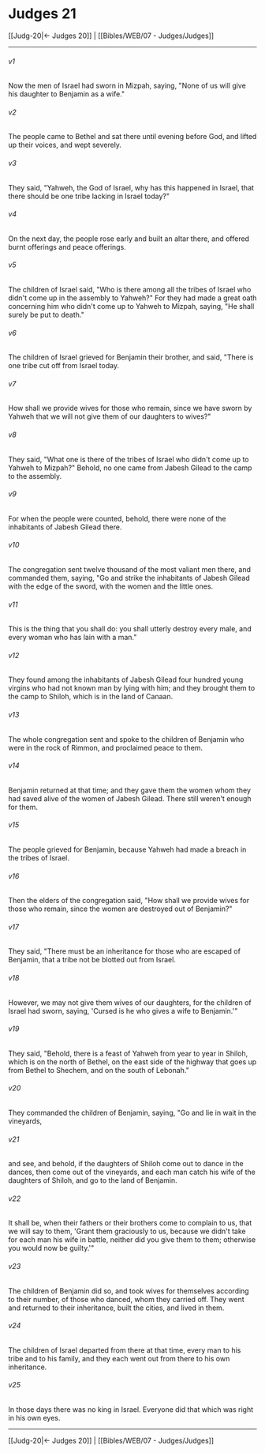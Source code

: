 # Judges 21

[[Judg-20|← Judges 20]] | [[Bibles/WEB/07 - Judges/Judges]]
***



###### v1 
Now the men of Israel had sworn in Mizpah, saying, "None of us will give his daughter to Benjamin as a wife." 

###### v2 
The people came to Bethel and sat there until evening before God, and lifted up their voices, and wept severely. 

###### v3 
They said, "Yahweh, the God of Israel, why has this happened in Israel, that there should be one tribe lacking in Israel today?" 

###### v4 
On the next day, the people rose early and built an altar there, and offered burnt offerings and peace offerings. 

###### v5 
The children of Israel said, "Who is there among all the tribes of Israel who didn't come up in the assembly to Yahweh?" For they had made a great oath concerning him who didn't come up to Yahweh to Mizpah, saying, "He shall surely be put to death." 

###### v6 
The children of Israel grieved for Benjamin their brother, and said, "There is one tribe cut off from Israel today. 

###### v7 
How shall we provide wives for those who remain, since we have sworn by Yahweh that we will not give them of our daughters to wives?" 

###### v8 
They said, "What one is there of the tribes of Israel who didn't come up to Yahweh to Mizpah?" Behold, no one came from Jabesh Gilead to the camp to the assembly. 

###### v9 
For when the people were counted, behold, there were none of the inhabitants of Jabesh Gilead there. 

###### v10 
The congregation sent twelve thousand of the most valiant men there, and commanded them, saying, "Go and strike the inhabitants of Jabesh Gilead with the edge of the sword, with the women and the little ones. 

###### v11 
This is the thing that you shall do: you shall utterly destroy every male, and every woman who has lain with a man." 

###### v12 
They found among the inhabitants of Jabesh Gilead four hundred young virgins who had not known man by lying with him; and they brought them to the camp to Shiloh, which is in the land of Canaan. 

###### v13 
The whole congregation sent and spoke to the children of Benjamin who were in the rock of Rimmon, and proclaimed peace to them. 

###### v14 
Benjamin returned at that time; and they gave them the women whom they had saved alive of the women of Jabesh Gilead. There still weren't enough for them. 

###### v15 
The people grieved for Benjamin, because Yahweh had made a breach in the tribes of Israel. 

###### v16 
Then the elders of the congregation said, "How shall we provide wives for those who remain, since the women are destroyed out of Benjamin?" 

###### v17 
They said, "There must be an inheritance for those who are escaped of Benjamin, that a tribe not be blotted out from Israel. 

###### v18 
However, we may not give them wives of our daughters, for the children of Israel had sworn, saying, 'Cursed is he who gives a wife to Benjamin.'" 

###### v19 
They said, "Behold, there is a feast of Yahweh from year to year in Shiloh, which is on the north of Bethel, on the east side of the highway that goes up from Bethel to Shechem, and on the south of Lebonah." 

###### v20 
They commanded the children of Benjamin, saying, "Go and lie in wait in the vineyards, 

###### v21 
and see, and behold, if the daughters of Shiloh come out to dance in the dances, then come out of the vineyards, and each man catch his wife of the daughters of Shiloh, and go to the land of Benjamin. 

###### v22 
It shall be, when their fathers or their brothers come to complain to us, that we will say to them, 'Grant them graciously to us, because we didn't take for each man his wife in battle, neither did you give them to them; otherwise you would now be guilty.'" 

###### v23 
The children of Benjamin did so, and took wives for themselves according to their number, of those who danced, whom they carried off. They went and returned to their inheritance, built the cities, and lived in them. 

###### v24 
The children of Israel departed from there at that time, every man to his tribe and to his family, and they each went out from there to his own inheritance. 

###### v25 
In those days there was no king in Israel. Everyone did that which was right in his own eyes.

***
[[Judg-20|← Judges 20]] | [[Bibles/WEB/07 - Judges/Judges]]
